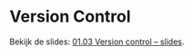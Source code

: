 # Version Control

Bekijk de slides: [01.03 Version control – slides](/slides/01.03.version-control ":ignore").
